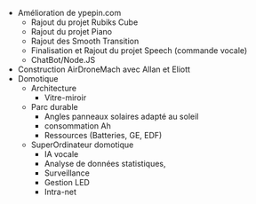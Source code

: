 - Amélioration de ypepin.com
  - Rajout du projet Rubiks Cube
  - Rajout du projet Piano
  - Rajout des Smooth Transition
  - Finalisation et Rajout du projet Speech (commande vocale)
  - ChatBot/Node.JS
- Construction AirDroneMach avec Allan et Eliott
- Domotique
  - Architecture
    - Vitre-miroir
  - Parc durable
    - Angles panneaux solaires adapté au soleil
    - consommation Ah
    - Ressources (Batteries, GE, EDF)
  - SuperOrdinateur domotique
    - IA vocale
    - Analyse de données statistiques,
    - Surveillance
    - Gestion LED
    - Intra-net